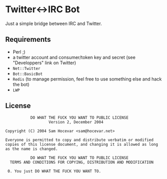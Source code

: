 Twitter<->IRC Bot
=================

Just a simple bridge between IRC and Twitter.

Requirements
------------

- Perl ;)
- a twitter account and consumer/token key and secret (see "Developpers" link on Twitter)
- `Net::Twitter`
- `Bot::BasicBot`
- `Redis` (to manage permission, feel free to use something else and hack the bot)
- `LWP`

License
-------

               DO WHAT THE FUCK YOU WANT TO PUBLIC LICENSE
                       Version 2, December 2004

    Copyright (C) 2004 Sam Hocevar <sam@hocevar.net>

    Everyone is permitted to copy and distribute verbatim or modified
    copies of this license document, and changing it is allowed as long
    as the name is changed.

               DO WHAT THE FUCK YOU WANT TO PUBLIC LICENSE
      TERMS AND CONDITIONS FOR COPYING, DISTRIBUTION AND MODIFICATION

     0. You just DO WHAT THE FUCK YOU WANT TO.

